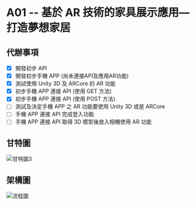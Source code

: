 # A01 -- 基於 AR 技術的家具展示應用—打造夢想家居

## 代辦事項
- [x] 開發初步 API 
- [x] 開發初步手機 APP (尚未連接API及應用AR功能)
- [x] 測試使用 Unity 3D 及 ARCore 的 AR 功能
- [x] 初步手機 APP 連接 API (使用 GET 方法)
- [x] 初步手機 APP 連接 API (使用 POST 方法)
- [ ] 測試及決定手機 APP 之 AR 功能要使用 Unity 3D 或是 ARCore
- [ ] 手機 APP 連接 API 完成登入功能
- [ ] 手機 APP 連接 API 取得 3D 模型後放入相機使用 AR 功能

## 甘特圖
![甘特圖3](https://github.com/Li-Ching/A01/assets/66195059/913d4d8b-cb40-4e10-9f99-7c2a70081296)

## 架構圖
![流程圖](https://github.com/Li-Ching/A01/assets/66195059/10d65f15-8334-46e1-9139-f571b7507836)
